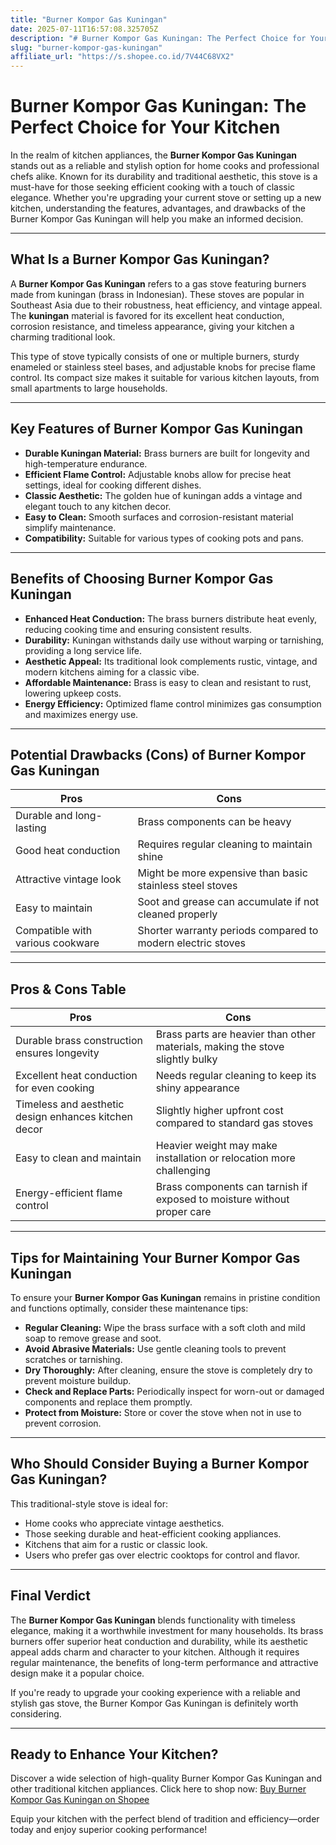```yaml
---
title: "Burner Kompor Gas Kuningan"
date: 2025-07-11T16:57:08.325705Z
description: "# Burner Kompor Gas Kuningan: The Perfect Choice for Your Kitchen..."
slug: "burner-kompor-gas-kuningan"
affiliate_url: "https://s.shopee.co.id/7V44C68VX2"
---
```

# Burner Kompor Gas Kuningan: The Perfect Choice for Your Kitchen

In the realm of kitchen appliances, the **Burner Kompor Gas Kuningan** stands out as a reliable and stylish option for home cooks and professional chefs alike. Known for its durability and traditional aesthetic, this stove is a must-have for those seeking efficient cooking with a touch of classic elegance. Whether you're upgrading your current stove or setting up a new kitchen, understanding the features, advantages, and drawbacks of the Burner Kompor Gas Kuningan will help you make an informed decision.

---

## What Is a Burner Kompor Gas Kuningan?

A **Burner Kompor Gas Kuningan** refers to a gas stove featuring burners made from kuningan (brass in Indonesian). These stoves are popular in Southeast Asia due to their robustness, heat efficiency, and vintage appeal. The **kuningan** material is favored for its excellent heat conduction, corrosion resistance, and timeless appearance, giving your kitchen a charming traditional look.

This type of stove typically consists of one or multiple burners, sturdy enameled or stainless steel bases, and adjustable knobs for precise flame control. Its compact size makes it suitable for various kitchen layouts, from small apartments to large households.

---

## Key Features of Burner Kompor Gas Kuningan

- **Durable Kuningan Material:** Brass burners are built for longevity and high-temperature endurance.
- **Efficient Flame Control:** Adjustable knobs allow for precise heat settings, ideal for cooking different dishes.
- **Classic Aesthetic:** The golden hue of kuningan adds a vintage and elegant touch to any kitchen decor.
- **Easy to Clean:** Smooth surfaces and corrosion-resistant material simplify maintenance.
- **Compatibility:** Suitable for various types of cooking pots and pans.

---

## Benefits of Choosing Burner Kompor Gas Kuningan

- **Enhanced Heat Conduction:** The brass burners distribute heat evenly, reducing cooking time and ensuring consistent results.
- **Durability:** Kuningan withstands daily use without warping or tarnishing, providing a long service life.
- **Aesthetic Appeal:** Its traditional look complements rustic, vintage, and modern kitchens aiming for a classic vibe.
- **Affordable Maintenance:** Brass is easy to clean and resistant to rust, lowering upkeep costs.
- **Energy Efficiency:** Optimized flame control minimizes gas consumption and maximizes energy use.

---

## Potential Drawbacks (Cons) of Burner Kompor Gas Kuningan

| Pros | Cons |
|---|---|
| Durable and long-lasting | Brass components can be heavy |
| Good heat conduction | Requires regular cleaning to maintain shine |
| Attractive vintage look | Might be more expensive than basic stainless steel stoves |
| Easy to maintain | Soot and grease can accumulate if not cleaned properly |
| Compatible with various cookware | Shorter warranty periods compared to modern electric stoves |

---

## Pros & Cons Table

| Pros | Cons |
|---|---|
| Durable brass construction ensures longevity | Brass parts are heavier than other materials, making the stove slightly bulky |
| Excellent heat conduction for even cooking | Needs regular cleaning to keep its shiny appearance |
| Timeless and aesthetic design enhances kitchen decor | Slightly higher upfront cost compared to standard gas stoves |
| Easy to clean and maintain | Heavier weight may make installation or relocation more challenging |
| Energy-efficient flame control | Brass components can tarnish if exposed to moisture without proper care |

---

## Tips for Maintaining Your Burner Kompor Gas Kuningan

To ensure your **Burner Kompor Gas Kuningan** remains in pristine condition and functions optimally, consider these maintenance tips:

- **Regular Cleaning:** Wipe the brass surface with a soft cloth and mild soap to remove grease and soot.
- **Avoid Abrasive Materials:** Use gentle cleaning tools to prevent scratches or tarnishing.
- **Dry Thoroughly:** After cleaning, ensure the stove is completely dry to prevent moisture buildup.
- **Check and Replace Parts:** Periodically inspect for worn-out or damaged components and replace them promptly.
- **Protect from Moisture:** Store or cover the stove when not in use to prevent corrosion.

---

## Who Should Consider Buying a Burner Kompor Gas Kuningan?

This traditional-style stove is ideal for:

- Home cooks who appreciate vintage aesthetics.
- Those seeking durable and heat-efficient cooking appliances.
- Kitchens that aim for a rustic or classic look.
- Users who prefer gas over electric cooktops for control and flavor.

---

## Final Verdict

The **Burner Kompor Gas Kuningan** blends functionality with timeless elegance, making it a worthwhile investment for many households. Its brass burners offer superior heat conduction and durability, while its aesthetic appeal adds charm and character to your kitchen. Although it requires regular maintenance, the benefits of long-term performance and attractive design make it a popular choice.

If you're ready to upgrade your cooking experience with a reliable and stylish gas stove, the Burner Kompor Gas Kuningan is definitely worth considering.

---

## Ready to Enhance Your Kitchen?

Discover a wide selection of high-quality Burner Kompor Gas Kuningan and other traditional kitchen appliances. Click here to shop now: [Buy Burner Kompor Gas Kuningan on Shopee](https://s.shopee.co.id/7V44C68VX2)

Equip your kitchen with the perfect blend of tradition and efficiency—order today and enjoy superior cooking performance!